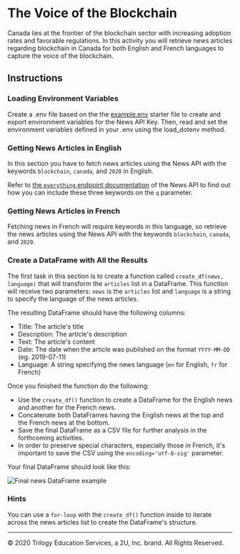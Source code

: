 # The Voice of the Blockchain

Canada lies at the frontier of the blockchain sector with increasing adoption rates and favorable regulations. In this activity you will retrieve news articles regarding blockchain in Canada for both English and French languages to capture the voice of the blockchain.

## Instructions

### Loading Environment Variables

Create a .env file based on the the [example.env](Unsolved/example.env) starter file to create and export environment variables for the News API Key. Then, read and set the environment variables defined in your .env using the load_dotenv method.

### Getting News Articles in English

In this section you have to fetch news articles using the News API with the keywords `blockchain`, `canada`, and `2020` in English.

Refer to [the `everything` endpoint documentation](https://newsapi.org/docs/endpoints/everything) of the News API to find out how you can include these three keywords on the `q` parameter.

### Getting News Articles in French

Fetching news in French will require keywords in this language, so retrieve the news articles using the News API with the keywords `blockchain`, `canada`, and `2020`.

### Create a DataFrame with All the Results

The first task in this section is to create a function called `create_df(news, language)` that will transform the `articles` list in a DataFrame. This function will receive two parameters: `news` is the `articles` list and `language` is a string to specify the language of the news articles.

The resulting DataFrame should have the following columns:

* Title: The article's title
* Description: The article's description
* Text: The article's content
* Date: The date when the article was published on the format `YYYY-MM-DD` (eg. 2019-07-11)
* Language: A string specifying the news language (`en` for English, `fr` for French)

Once you finished the function do the following:

* Use the `create_df()` function to create a DataFrame for the English news and another for the French news.
* Concatenate both DataFrames having the English news at the top and the French news at the bottom.
* Save the final DataFrame as a CSV file for further analysis in the forthcoming activities.
* In order to preserve special characters, especially those in French, it's important to save the CSV using the `encoding='utf-8-sig'` parameter.

Your final DataFrame should look like this:

![Final news DataFrame example](Images/blockchain_news_df.png)

### Hints

You can use a `for-loop` with the `create_df()` function inside to iterate across the news articles list to create the DataFrame's structure.

---

© 2020 Trilogy Education Services, a 2U, Inc. brand. All Rights Reserved.

